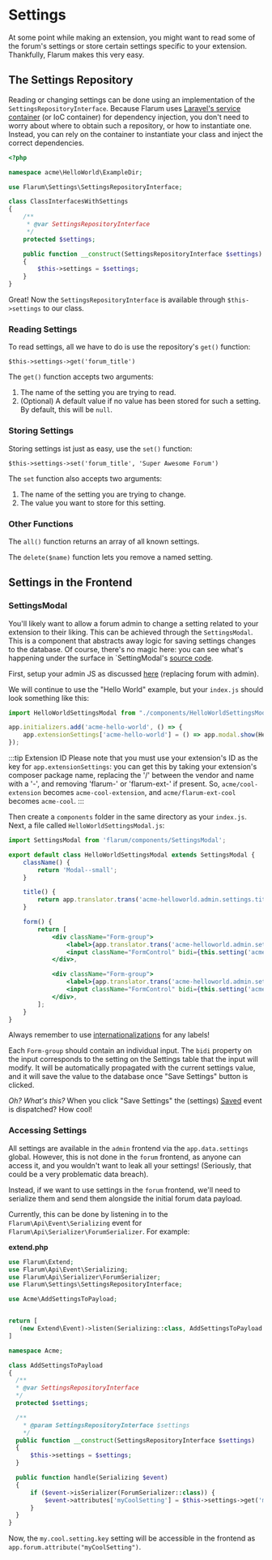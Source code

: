 # Settings

At some point while making an extension, you might want to read some of the forum's settings or store certain settings specific to your extension. Thankfully, Flarum makes this very easy.

## The Settings Repository

Reading or changing settings can be done using an implementation of the `SettingsRepositoryInterface`.
Because Flarum uses [Laravel's service container](https://laravel.com/docs/container) (or IoC container) for dependency injection, you don't need to worry about where to obtain such a repository, or how to instantiate one.
Instead, you can rely on the container to instantiate your class and inject the correct dependencies.

```php
<?php

namespace acme\HelloWorld\ExampleDir;

use Flarum\Settings\SettingsRepositoryInterface;

class ClassInterfacesWithSettings
{
    /**
     * @var SettingsRepositoryInterface
     */
    protected $settings;

    public function __construct(SettingsRepositoryInterface $settings)
    {
        $this->settings = $settings;
    }
}
```

Great! Now the `SettingsRepositoryInterface` is available through `$this->settings` to our class.

### Reading Settings

To read settings, all we have to do is use the repository's `get()` function:

`$this->settings->get('forum_title')`

The `get()` function accepts two arguments:

1. The name of the setting you are trying to read.
2. (Optional) A default value if no value has been stored for such a setting. By default, this will be `null`.

### Storing Settings

Storing settings ist just as easy, use the `set()` function:

`$this->settings->set('forum_title', 'Super Awesome Forum')`

The `set` function also accepts two arguments:

1. The name of the setting you are trying to change.
2. The value you want to store for this setting.

### Other Functions

The `all()` function returns an array of all known settings.

The `delete($name)` function lets you remove a named setting.

## Settings in the Frontend

### SettingsModal

You'll likely want to allow a forum admin to change a setting related to your extension to their liking. This can be achieved through the `SettingsModal`.
This is a component that abstracts away logic for saving settings changes to the database.
Of course, there's no magic here: you can see what's happening under the surface in `SettingModal's [source code](https://github.com/flarum/core/blob/master/js/src/admin/components/SettingsModal.js).

First, setup your admin JS as discussed [here](frontend.md) (replacing forum with admin).

We will continue to use the "Hello World" example, but your `index.js` should look something like this:

```jsx harmony
import HelloWorldSettingsModal from "./components/HelloWorldSettingsModal";

app.initializers.add('acme-hello-world', () => {
    app.extensionSettings['acme-hello-world'] = () => app.modal.show(HelloWorldSettingsModal);
});
```

:::tip Extension ID
Please note that you must use your extension's ID as the key for `app.extensionSettings`: you can get this by taking your extension's composer package name, replacing the '/' between the vendor and name with a '-', and removing 'flarum-' or 'flarum-ext-' if present. So, `acme/cool-extension` becomes `acme-cool-extension`, and `acme/flarum-ext-cool` becomes `acme-cool`.
:::

Then create a `components` folder in the same directory as your `index.js`. Next, a file called `HelloWorldSettingsModal.js`:

```jsx harmony
import SettingsModal from 'flarum/components/SettingsModal';

export default class HelloWorldSettingsModal extends SettingsModal {
    className() {
        return 'Modal--small';
    }

    title() {
        return app.translator.trans('acme-helloworld.admin.settings.title');
    }

    form() {
        return [
            <div className="Form-group">
                <label>{app.translator.trans('acme-helloworld.admin.settings.firstSetting')}</label>
                <input className="FormControl" bidi={this.setting('acme.helloworld.firstSetting')}/>
            </div>,

            <div className="Form-group">
                <label>{app.translator.trans('acme-helloworld.admin.settings.secondSetting')}</label>
                <input className="FormControl" bidi={this.setting('acme.helloworld.secondSetting')}/>
            </div>,
        ];
    }
}
```

Always remember to use [internationalizations](i18n.md) for any labels!

Each `Form-group` should contain an individual input. The `bidi` property on the input corresponds to the setting on the Settings table that the input will modify. It will be automatically propagated with the current settings value, and it will save the value to the database once "Save Settings" button is clicked.

*Oh? What's this?* When you click "Save Settings" the (settings) [Saved](https://github.com/flarum/core/blob/master/src/Settings/Event/Saved.php) event is dispatched? How cool!

### Accessing Settings

All settings are available in the `admin` frontend via the `app.data.settings` global.
However, this is not done in the `forum` frontend, as anyone can access it, and you wouldn't want to leak all your settings! (Seriously, that could be a very problematic data breach).

Instead, if we want to use settings in the `forum` frontend, we'll need to serialize them and send them alongside the initial forum data payload.

Currently, this can be done by listening in to the `Flarum\Api\Event\Serializing` event for `Flarum\Api\Serializer\ForumSerializer`. For example:

**extend.php**

```php
use Flarum\Extend;
use Flarum\Api\Event\Serializing;
use Flarum\Api\Serializer\ForumSerializer;
use Flarum\Settings\SettingsRepositoryInterface;

use Acme\AddSettingsToPayload;


return [
   (new Extend\Event)->listen(Serializing::class, AddSettingsToPayload::class)
]
```

```php
namespace Acme;

class AddSettingsToPayload
{
  /**
  * @var SettingsRepositoryInterface
  */
  protected $settings;

  /**
    * @param SettingsRepositoryInterface $settings
    */
  public function __construct(SettingsRepositoryInterface $settings)
  {
      $this->settings = $settings;
  }

  public function handle(Serializing $event)
  {
      if ($event->isSerializer(ForumSerializer::class)) {
          $event->attributes['myCoolSetting'] = $this->settings->get('my.cool.setting.key');
      }
  }
}
```

Now, the `my.cool.setting.key` setting will be accessible in the frontend as `app.forum.attribute("myCoolSetting")`.
